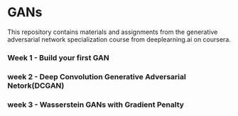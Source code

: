 # GANs

This repository contains materials and assignments from the generative adversarial network specialization course from deeplearning.ai on coursera.

### Week 1 - Build your first GAN

### week 2 - Deep Convolution Generative Adversarial Netork(DCGAN)

### week 3 - Wasserstein GANs with Gradient Penalty
